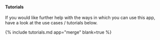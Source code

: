 #### Tutorials

If you would like further help with the ways in which you can use this app, have a look at the use cases / tutorials below.

{% include tutorials.md app="merge" blank=true %}